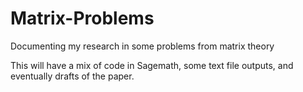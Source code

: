 # Matrix-Problems
Documenting my research in some problems from matrix theory

This will have a mix of code in Sagemath, some text file outputs, and eventually drafts of the paper.
